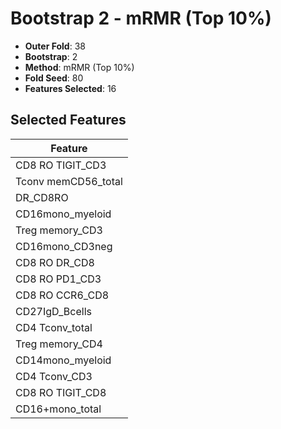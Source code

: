 # Bootstrap 2 - mRMR (Top 10%)

- **Outer Fold**: 38
- **Bootstrap**: 2
- **Method**: mRMR (Top 10%)
- **Fold Seed**: 80
- **Features Selected**: 16

## Selected Features

| Feature |
|---------|
| CD8 RO TIGIT_CD3 |
| Tconv memCD56_total |
| DR_CD8RO |
| CD16mono_myeloid |
| Treg memory_CD3 |
| CD16mono_CD3neg |
| CD8 RO DR_CD8 |
| CD8 RO PD1_CD3 |
| CD8 RO CCR6_CD8 |
| CD27IgD_Bcells |
| CD4 Tconv_total |
| Treg memory_CD4 |
| CD14mono_myeloid |
| CD4 Tconv_CD3 |
| CD8 RO TIGIT_CD8 |
| CD16+mono_total |
